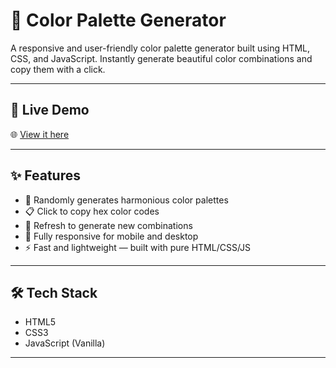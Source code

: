 # 🎨 Color Palette Generator

A responsive and user-friendly color palette generator built using HTML, CSS, and JavaScript. Instantly generate beautiful color combinations and copy them with a click.

---

## 🔗 Live Demo

🌐 [View it here](https://laukikrathod2007.github.io/color-palette-generator/)

---

## ✨ Features

- 🎨 Randomly generates harmonious color palettes
- 📋 Click to copy hex color codes
- 🔄 Refresh to generate new combinations
- 📱 Fully responsive for mobile and desktop
- ⚡ Fast and lightweight — built with pure HTML/CSS/JS

---

## 🛠️ Tech Stack

- HTML5  
- CSS3  
- JavaScript (Vanilla)

---

